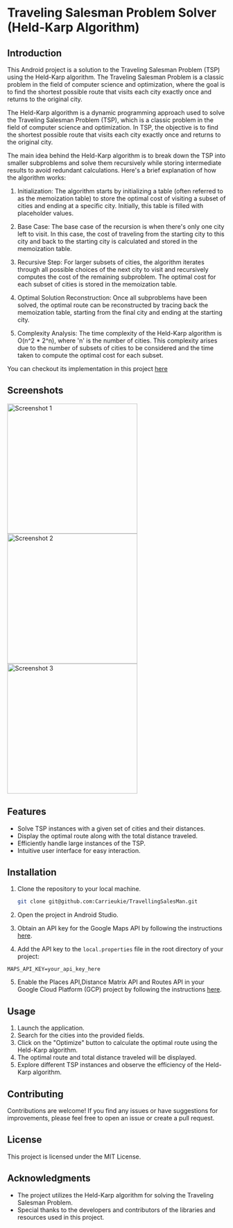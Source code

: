 # Traveling Salesman Problem Solver (Held-Karp Algorithm)

## Introduction
This Android project is a solution to the Traveling Salesman Problem (TSP) using the Held-Karp algorithm. The Traveling Salesman Problem is a classic problem in the field of computer science and optimization, where the goal is to find the shortest possible route that visits each city exactly once and returns to the original city.

The Held-Karp algorithm is a dynamic programming approach used to solve the Traveling Salesman Problem (TSP), which is a classic problem in the field of computer science and optimization. In TSP, the objective is to find the shortest possible route that visits each city exactly once and returns to the original city.

The main idea behind the Held-Karp algorithm is to break down the TSP into smaller subproblems and solve them recursively while storing intermediate results to avoid redundant calculations. Here's a brief explanation of how the algorithm works:

 1. Initialization: The algorithm starts by initializing a table (often referred to as the memoization table) to store the optimal cost of visiting a subset of cities and ending at a specific city. Initially, this table is filled with placeholder values.

 2. Base Case: The base case of the recursion is when there's only one city left to visit. In this case, the cost of traveling from the starting city to this city and back to the starting city is calculated and stored in the memoization table.

 3. Recursive Step: For larger subsets of cities, the algorithm iterates through all possible choices of the next city to visit and recursively computes the cost of the remaining subproblem. The optimal cost for each subset of cities is stored in the memoization table.

 4. Optimal Solution Reconstruction: Once all subproblems have been solved, the optimal route can be reconstructed by tracing back the memoization table, starting from the final city and ending at the starting city.

 5. Complexity Analysis: The time complexity of the Held-Karp algorithm is O(n^2 * 2^n), where 'n' is the number of cities. This complexity arises due to the number of subsets of cities to be considered and the time taken to compute the optimal cost for each subset.

You can checkout its implementation in this project [here](https://github.com/Carrieukie/TravellingSalesMan/blob/main/app/src/main/java/com/karis/travellingsalesman/utils/OptimizationUtils.kt)

## Screenshots
<img src="assests/screenshot1.png" width="300" alt="Screenshot 1">
<img src="assests/screenshot2.png" width="300" alt="Screenshot 2">
<img src="assests/screenshot3.png" width="300" alt="Screenshot 3">


## Features
- Solve TSP instances with a given set of cities and their distances.
- Display the optimal route along with the total distance traveled.
- Efficiently handle large instances of the TSP.
- Intuitive user interface for easy interaction.

## Installation
1. Clone the repository to your local machine.
   ```bash
   git clone git@github.com:Carrieukie/TravellingSalesMan.git
   ```
2. Open the project in Android Studio.

3. Obtain an API key for the Google Maps API by following the instructions [here](https://developers.google.com/maps/documentation/android-sdk/get-api-key).

4. Add the API key to the `local.properties` file in the root directory of your project:
```properties
MAPS_API_KEY=your_api_key_here
```

5. Enable the Places API,Distance Matrix API and Routes API in your Google Cloud Platform (GCP) project by following the instructions [here](https://mapsplatform.google.com/#get-started).

## Usage
1. Launch the application.
2. Search for the cities into the provided fields.
3. Click on the "Optimize" button to calculate the optimal route using the Held-Karp algorithm.
4. The optimal route and total distance traveled will be displayed.
5. Explore different TSP instances and observe the efficiency of the Held-Karp algorithm.


## Contributing
Contributions are welcome! If you find any issues or have suggestions for improvements, please feel free to open an issue or create a pull request.

## License
This project is licensed under the MIT License.

## Acknowledgments
- The project utilizes the Held-Karp algorithm for solving the Traveling Salesman Problem.
- Special thanks to the developers and contributors of the libraries and resources used in this project.
